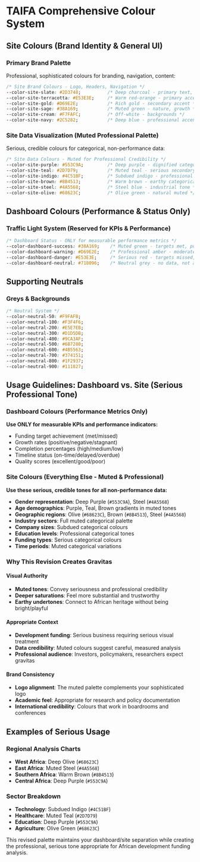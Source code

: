 # TAIFA Comprehensive Colour System

## Site Colours (Brand Identity & General UI)

### Primary Brand Palette
Professional, sophisticated colours for branding, navigation, content:

```css
/* Site Brand Colours - Logo, Headers, Navigation */
--color-site-slate: #2D3748;          /* Deep charcoal - primary text, headers */
--color-site-terracotta: #E53E3E;     /* Warm red-orange - primary accent */
--color-site-gold: #D69E2E;           /* Rich gold - secondary accent */
--color-site-sage: #38A169;           /* Muted green - nature, growth */
--color-site-cream: #F7FAFC;          /* Off-white - backgrounds */
--color-site-navy: #2C5282;           /* Deep blue - professional accent */
```

### Site Data Visualization (Muted Professional Palette)
Serious, credible colours for categorical, non-performance data:

```css
/* Site Data Colours - Muted for Professional Credibility */
--color-site-purple: #553C9A;         /* Deep purple - dignified categorical */
--color-site-teal: #2D7D79;           /* Muted teal - serious secondary */
--color-site-indigo: #4C51BF;         /* Subdued indigo - professional tertiary */
--color-site-brown: #8B4513;          /* Warm brown - earthy categorical */
--color-site-steel: #4A5568;          /* Steel blue - industrial tone */
--color-site-olive: #68623C;          /* Olive green - natural muted */
```

## Dashboard Colours (Performance & Status Only)

### Traffic Light System (Reserved for KPIs & Performance)
```css
/* Dashboard Status - ONLY for measurable performance metrics */
--color-dashboard-success: #38A169;    /* Muted green - targets met, positive trends */
--color-dashboard-warning: #D69E2E;    /* Professional amber - moderate performance */
--color-dashboard-danger: #E53E3E;     /* Serious red - targets missed, issues */
--color-dashboard-neutral: #718096;    /* Neutral grey - no data, not applicable */
```

## Supporting Neutrals

### Greys & Backgrounds
```css
/* Neutral System */
--color-neutral-50: #F9FAFB;
--color-neutral-100: #F3F4F6;
--color-neutral-200: #E5E7EB;
--color-neutral-300: #D1D5DB;
--color-neutral-400: #9CA3AF;
--color-neutral-500: #6B7280;
--color-neutral-600: #4B5563;
--color-neutral-700: #374151;
--color-neutral-800: #1F2937;
--color-neutral-900: #111827;
```

## Usage Guidelines: Dashboard vs. Site (Serious Professional Tone)

### Dashboard Colours (Performance Metrics Only)
**Use ONLY for measurable KPIs and performance indicators:**
- Funding target achievement (met/missed) 
- Growth rates (positive/negative/stagnant)
- Completion percentages (high/medium/low)
- Timeline status (on-time/delayed/overdue)
- Quality scores (excellent/good/poor)

### Site Colours (Everything Else - Muted & Professional)
**Use these serious, credible tones for all non-performance data:**
- **Gender representation**: Deep Purple (`#553C9A`), Steel (`#4A5568`)
- **Age demographics**: Purple, Teal, Brown gradients in muted tones
- **Geographic regions**: Olive (`#68623C`), Brown (`#8B4513`), Steel (`#4A5568`)
- **Industry sectors**: Full muted categorical palette
- **Company sizes**: Subdued categorical colours
- **Education levels**: Professional categorical tones
- **Funding types**: Serious categorical colours
- **Time periods**: Muted categorical variations

### Why This Revision Creates Gravitas

#### Visual Authority
- **Muted tones**: Convey seriousness and professional credibility
- **Deeper saturations**: Feel more substantial and trustworthy
- **Earthy undertones**: Connect to African heritage without being bright/playful

#### Appropriate Context
- **Development funding**: Serious business requiring serious visual treatment
- **Data credibility**: Muted colours suggest careful, measured analysis
- **Professional audience**: Investors, policymakers, researchers expect gravitas

#### Brand Consistency
- **Logo alignment**: The muted palette complements your sophisticated logo
- **Academic feel**: Appropriate for research and policy documentation
- **International credibility**: Colours that work in boardrooms and conferences

## Examples of Serious Usage

### Regional Analysis Charts
- **West Africa**: Deep Olive (`#68623C`)
- **East Africa**: Muted Steel (`#4A5568`) 
- **Southern Africa**: Warm Brown (`#8B4513`)
- **Central Africa**: Deep Purple (`#553C9A`)

### Sector Breakdown
- **Technology**: Subdued Indigo (`#4C51BF`)
- **Healthcare**: Muted Teal (`#2D7D79`)
- **Education**: Deep Purple (`#553C9A`)
- **Agriculture**: Olive Green (`#68623C`)

This revised palette maintains your dashboard/site separation while creating the professional, serious tone appropriate for African development funding analysis.